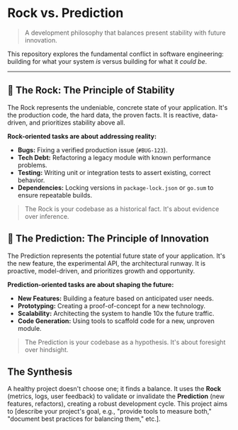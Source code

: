 # Rock vs. Prediction

> A development philosophy that balances present stability with future innovation.

This repository explores the fundamental conflict in software engineering: building for what your system *is* versus building for what it *could be*.

---

## 🗿 The Rock: The Principle of Stability

The Rock represents the undeniable, concrete state of your application. It's the production code, the hard data, the proven facts. It is reactive, data-driven, and prioritizes stability above all.

**Rock-oriented tasks are about addressing reality:**

* **Bugs:** Fixing a verified production issue (`#BUG-123`).
* **Tech Debt:** Refactoring a legacy module with known performance problems.
* **Testing:** Writing unit or integration tests to assert existing, correct behavior.
* **Dependencies:** Locking versions in `package-lock.json` or `go.sum` to ensure repeatable builds.

> The Rock is your codebase as a historical fact. It's about evidence over inference.

## 🔮 The Prediction: The Principle of Innovation

The Prediction represents the potential future state of your application. It's the new feature, the experimental API, the architectural runway. It is proactive, model-driven, and prioritizes growth and opportunity.

**Prediction-oriented tasks are about shaping the future:**

* **New Features:** Building a feature based on anticipated user needs.
* **Prototyping:** Creating a proof-of-concept for a new technology.
* **Scalability:** Architecting the system to handle 10x the future traffic.
* **Code Generation:** Using tools to scaffold code for a new, unproven module.

> The Prediction is your codebase as a hypothesis. It's about foresight over hindsight.

## The Synthesis

A healthy project doesn't choose one; it finds a balance. It uses the **Rock** (metrics, logs, user feedback) to validate or invalidate the **Prediction** (new features, refactors), creating a robust development cycle. This project aims to [describe your project's goal, e.g., "provide tools to measure both," "document best practices for balancing them," etc.].
